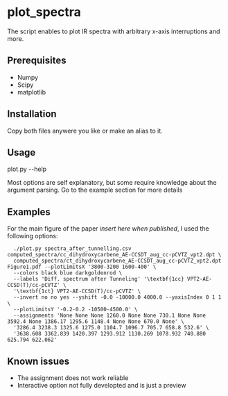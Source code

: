 # plot_spectra
The script enables to plot IR spectra with arbitrary x-axis interruptions and more.

## Prerequisites
- Numpy
- Scipy
- matplotlib

## Installation

Copy both files anywere you like or make an alias to it.

## Usage

plot.py --help

Most options are self explanatory, but some require knowledge about the argument parsing. Go to the example section for more details

## Examples

For the main figure of the paper *insert here when published*, I used the following options:

```
  ./plot.py spectra_after_tunnelling.csv computed_spectra/cc_dihydroxycarbene_AE-CCSDT_aug_cc-pCVTZ_vpt2.dpt \
  computed_spectra/ct_dihydroxycarbene_AE-CCSDT_aug_cc-pCVTZ_vpt2.dpt Figure1.pdf --plotLimitsX '3800-3200 1600-400' \
  --colors black blue darkgoldenrod \
  --labels 'Diff. spectrum after Tunneling' '\textbf{1cc} VPT2-AE-CCSD(T)/cc-pCVTZ' \
  '\textbf{1ct} VPT2-AE-CCSD(T)/cc-pCVTZ' \
  --invert no no yes --yshift -0.0 -10000.0 4000.0 --yaxisIndex 0 1 1 \
  --plotLimitsY '-0.2-0.2 -10500-4500.0' \
  --assignments 'None None None 1260.0 None None 730.1 None None 3592.4 None 1386.17 1295.6 1148.4 None None 670.0 None' \
  '3286.4 3238.3 1325.6 1275.0 1104.7 1096.7 705.7 658.8 532.6' \
  '3638.608 3362.839 1420.397 1293.912 1130.269 1078.932 740.880 625.794 622.062'
```

## Known issues
- The assignment does not work reliable
- Interactive option not fully developted and is just a preview
